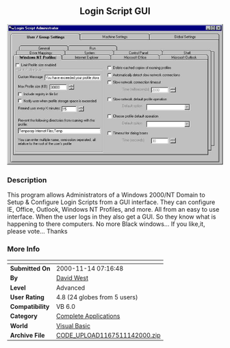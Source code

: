 ﻿<div align="center">

## Login Script GUI

<img src="PIC200011141042239456.jpg">
</div>

### Description

This program allows Administrators of a Windows 2000/NT Domain to Setup & Configure Login Scripts from a GUI interface. They can configure IE, Office, Outlook, Windows NT Profiles, and more. All from an easy to use interface. When the user logs in they also get a GUI. So they know what is happening to there computers. No more Black windows... If you like,it, please vote... Thanks
 
### More Info
 


<span>             |<span>
---                |---
**Submitted On**   |2000-11-14 07:16:48
**By**             |[David West](https://github.com/Planet-Source-Code/PSCIndex/blob/master/ByAuthor/david-west.md)
**Level**          |Advanced
**User Rating**    |4.8 (24 globes from 5 users)
**Compatibility**  |VB 6\.0
**Category**       |[Complete Applications](https://github.com/Planet-Source-Code/PSCIndex/blob/master/ByCategory/complete-applications__1-27.md)
**World**          |[Visual Basic](https://github.com/Planet-Source-Code/PSCIndex/blob/master/ByWorld/visual-basic.md)
**Archive File**   |[CODE\_UPLOAD1167511142000\.zip](https://github.com/Planet-Source-Code/david-west-login-script-gui__1-12781/archive/master.zip)








